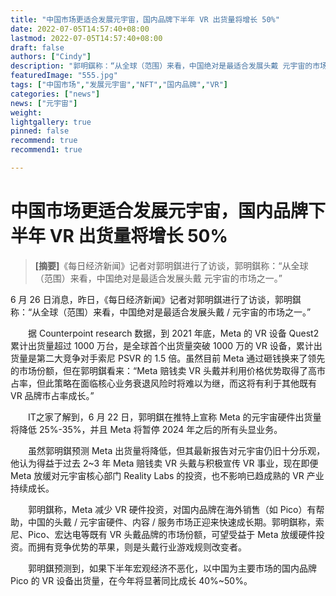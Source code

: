 ```yaml
---
title: "中国市场更适合发展元宇宙，国内品牌下半年 VR 出货量将增长 50%"
date: 2022-07-05T14:57:40+08:00
lastmod: 2022-07-05T14:57:40+08:00
draft: false
authors: ["Cindy"]
description: "郭明錤称：“从全球（范围）来看，中国绝对是最适合发展头戴 元宇宙的市场之一。”"
featuredImage: "555.jpg"
tags: ["中国市场","发展元宇宙","NFT","国内品牌","VR"]
categories: ["news"]
news: ["元宇宙"]
weight: 
lightgallery: true
pinned: false
recommend: true
recommend1: true

---
```


# 中国市场更适合发展元宇宙，国内品牌下半年 VR 出货量将增长 50%

> **[摘要]**《每日经济新闻》记者对郭明錤进行了访谈，郭明錤称：“从全球（范围）来看，中国绝对是最适合发展头戴 元宇宙的市场之一。”

6 月 26 日消息，昨日，《每日经济新闻》记者对郭明錤进行了访谈，郭明錤称：“从全球（范围）来看，中国绝对是最适合发展头戴 / 元宇宙的市场之一。”

　　据 Counterpoint research 数据，到 2021 年底，Meta 的 VR 设备 Quest2 累计出货量超过 1000 万台，是全球首个出货量突破 1000 万的 VR 设备，累计出货量是第二大竞争对手索尼 PSVR 的 1.5 倍。虽然目前 Meta 通过砸钱换来了领先的市场份额，但在郭明錤看来：“Meta 赔钱卖 VR 头戴并利用价格优势取得了高市占率，但此策略在面临核心业务衰退风险时将难以为继，而这将有利于其他既有 VR 品牌市占率成长。”

　　IT之家了解到，6 月 22 日，郭明錤在推特上宣称 Meta 的元宇宙硬件出货量将降低 25%-35%，并且 Meta 将暂停 2024 年之后的所有头显业务。

　　虽然郭明錤预测 Meta 出货量将降低，但其最新报告对元宇宙仍旧十分乐观，他认为得益于过去 2~3 年 Meta 赔钱卖 VR 头戴与积极宣传 VR 事业，现在即便 Meta 放缓对元宇宙核心部门 Reality Labs 的投资，也不影响已趋成熟的 VR 产业持续成长。

　　郭明錤称，Meta 减少 VR 硬件投资，对国内品牌在海外销售（如 Pico）有帮助，中国的头戴 / 元宇宙硬件、内容 / 服务市场正迎来快速成长期。郭明錤称，索尼、Pico、宏达电等既有 VR 头戴品牌的市场份额，可望受益于 Meta 放缓硬件投资。而拥有竞争优势的苹果，则是头戴行业游戏规则改变者。

　　郭明錤预测到，如果下半年宏观经济不恶化，以中国为主要市场的国内品牌 Pico 的 VR 设备出货量，在今年将显著同比成长 40%~50%。